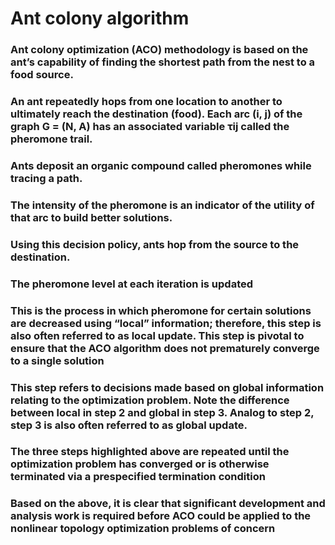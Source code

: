 # Ant colony algorithm

 ### Ant colony optimization (ACO) methodology is based on the ant’s capability of finding the shortest path from the nest to a food source.

  ### An ant repeatedly hops from one location to another to ultimately reach the destination (food). Each arc (i, j) of the graph G = (N, A) has an associated variable τij called the pheromone trail.

 ### Ants deposit an organic compound called pheromones while tracing a path.

  ### The intensity of the pheromone is an indicator of the utility of that arc to build better solutions.


  ### Using this decision policy, ants hop from the source to the destination.

  ### The pheromone level at each iteration is updated

  ### This is the process in which pheromone for certain solutions are decreased using “local” information; therefore, this step is also often referred to as local update. This step is pivotal to ensure that the ACO algorithm does not prematurely converge to a single solution

 ### This step refers to decisions made based on global information relating to the optimization problem. Note the difference between local in step 2 and global in step 3. Analog to step 2, step 3 is also often referred to as global update.

 ### The three steps highlighted above are repeated until the optimization problem has converged or is otherwise terminated via a prespecified termination condition

 ### Based on the above, it is clear that significant development and analysis work is required before ACO could be applied to the nonlinear topology optimization problems of concern
